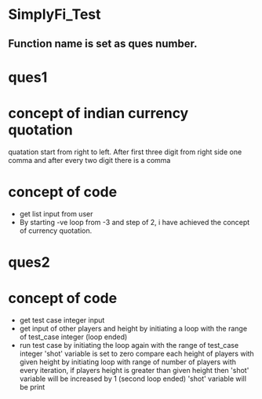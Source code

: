 # SimplyFi_Test

## Function name is set as ques number.

# ques1

# concept of indian currency quotation 
quatation start from right to left. After first three digit from right side one comma and after every two digit there is a comma

# concept of code
- get list input from user
- By starting -ve loop from -3 and step of 2, i have achieved the concept of currency quotation.

# ques2 

# concept of code
- get test case integer input 
- get input of other players and height by initiating a loop with the range of test_case integer
(loop ended)
- run test case by initiating the loop again with the range of test_case integer
'shot' variable is set to zero
compare each height of players with given height by initiating loop with range of number of players 
with every iteration, if players height is greater than given height then 'shot' variable will be increased by 1 (second loop ended)
'shot' variable will be print 
